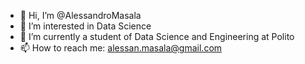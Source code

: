 - 👋 Hi, I’m @AlessandroMasala
- 👀 I’m interested in Data Science
- 🌱 I’m currently a student of Data Science and Engineering at Polito
- 📫 How to reach me: alessan.masala@gmail.com

<!---
AlessandroMasala/AlessandroMasala is a ✨ special ✨ repository because its `README.md` (this file) appears on your GitHub profile.
You can click the Preview link to take a look at your changes.
--->
